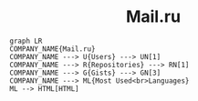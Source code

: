 <h1 align="center">Mail.ru</h1>

```mermaid
graph LR
COMPANY_NAME{Mail.ru}
COMPANY_NAME ---> U{Users} ---> UN[1]
COMPANY_NAME ---> R{Repositories} ---> RN[1]
COMPANY_NAME ---> G{Gists} ---> GN[3]
COMPANY_NAME ---> ML{Most Used<br>Languages}
ML --> HTML[HTML]
```
